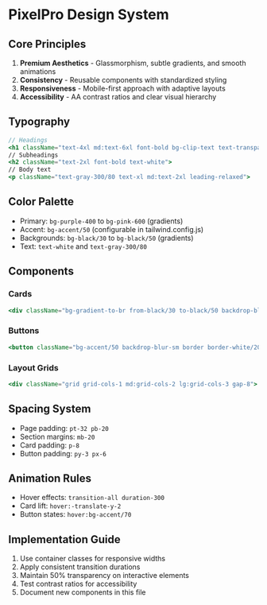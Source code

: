 # PixelPro Design System

## Core Principles
1. **Premium Aesthetics** - Glassmorphism, subtle gradients, and smooth animations
2. **Consistency** - Reusable components with standardized styling
3. **Responsiveness** - Mobile-first approach with adaptive layouts
4. **Accessibility** - AA contrast ratios and clear visual hierarchy

## Typography
```jsx
// Headings
<h1 className="text-4xl md:text-6xl font-bold bg-clip-text text-transparent bg-gradient-to-r from-purple-400 to-pink-600">
// Subheadings  
<h2 className="text-2xl font-bold text-white">
// Body text
<p className="text-gray-300/80 text-xl md:text-2xl leading-relaxed">
```

## Color Palette
- Primary: `bg-purple-400` to `bg-pink-600` (gradients)
- Accent: `bg-accent/50` (configurable in tailwind.config.js)
- Backgrounds: `bg-black/30` to `bg-black/50` (gradients)
- Text: `text-white` and `text-gray-300/80`

## Components

### Cards
```jsx
<div className="bg-gradient-to-br from-black/30 to-black/50 backdrop-blur-sm border border-white/10 rounded-xl p-8 hover:border-pink-500/30 transition-all duration-300 hover:-translate-y-2 shadow-lg hover:shadow-pink-500/10">
```

### Buttons
```jsx
<button className="bg-accent/50 backdrop-blur-sm border border-white/20 text-white py-3 px-6 rounded-lg font-medium hover:bg-accent/70 transition-all duration-300">
```

### Layout Grids
```jsx
<div className="grid grid-cols-1 md:grid-cols-2 lg:grid-cols-3 gap-8">
```

## Spacing System
- Page padding: `pt-32 pb-20`
- Section margins: `mb-20`
- Card padding: `p-8` 
- Button padding: `py-3 px-6`

## Animation Rules
- Hover effects: `transition-all duration-300`
- Card lift: `hover:-translate-y-2`
- Button states: `hover:bg-accent/70`

## Implementation Guide
1. Use container classes for responsive widths
2. Apply consistent transition durations
3. Maintain 50% transparency on interactive elements
4. Test contrast ratios for accessibility
5. Document new components in this file
